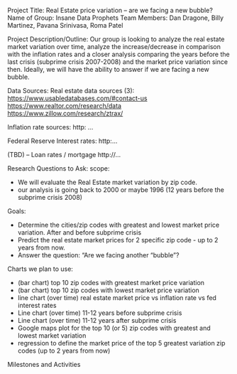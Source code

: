 Project Title: Real Estate price variation – are we facing a new bubble?
Name of Group: Insane Data Prophets
Team Members: Dan Dragone, Billy Martinez, Pavana Srinivasa, Roma Patel

Project Description/Outline:
Our group is looking to analyze the real estate market variation over time, analyze the increase/decrease in comparison with the inflation rates and a closer analysis comparing the years before the last crisis (subprime crisis 2007-2008) and the market price variation since then. Ideally, we will have the ability to answer if we are facing a new bubble.

Data Sources:
Real estate data sources (3):
https://www.usabledatabases.com/#contact-us
https://www.realtor.com/research/data
https://www.zillow.com/research/ztrax/

Inflation rate sources:
http: …

Federal Reserve Interest rates:
	http:…


(TBD) – Loan rates / mortgage
	http://...


Research Questions to Ask:
scope:
- We will evaluate the Real Estate market variation by zip code.
- our analysis is going back to 2000 or maybe 1996 (12 years before the subprime crisis 2008)






Goals:
- Determine the cities/zip codes with greatest and lowest market price variation. After and before subprime crisis
- Predict the real estate market prices for 2 specific zip code - up to 2 years from now.
- Answer the question: “Are we facing another “bubble”?
 
 
Charts we plan to use:
- (bar chart) top 10 zip codes with greatest market price variation
- (bar chart) top 10 zip codes with lowest market price variation
- line chart (over time)  real estate market price vs inflation rate vs fed interest rates
- Line chart (over time) 11-12 years before subprime crisis
- Line chart (over time) 11-12 years after subprime crisis
- Google maps plot for the top 10 (or 5) zip codes with greatest and lowest market variation
- regression to define the market price of the top 5 greatest variation zip codes (up to 2 years from now)


Milestones and Activities
 
